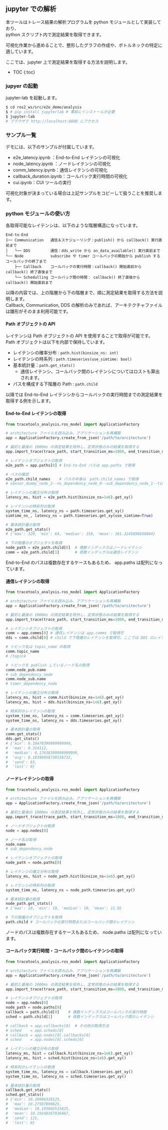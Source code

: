 ## jupyter での解析

本ツールはトレース結果の解析プログラムを python モジュールとして実装しており、  
python スクリプト内で測定結果を取得できます。

可視化作業から進めることで、整形したグラフの作成や、ボトルネックの特定に適しています。

ここでは、jupyter 上で測定結果を取得する方法を説明します。


* TOC
{:toc}

### jupyer の起動

jupyter-lab を起動します。

```bash
$ cd ros2_ws/src/e2e_demo/analysis
$ # pip install jupyterlab # 事前にインストールが必要
$ jupyter-lab
# ブラウザで http://localhost:8888 にアクセス
```

### サンプル一覧

デモには、以下のサンプルが付属しています。

- e2e_latency.ipynb ：End-to-End レイテンシの可視化
- node_latency.ipynb ：ノードレイテンシの可視化
- comm_latency.ipynb：通信レイテンシの可視化
- callback_duration.ipynb：コールバック実行時間の可視化
- cui.ipynb：CUI ツールの実行

可視化対象が決まっている場合は上記サンプルをコピーして扱うことを推奨します。

### python モジュールの使い方

各取得可能なレイテンシは、以下のような階層構造になっています。

```
End-to-End
├── Communication   通信＆スケジューリング：publish() から callback() 実行直前まで
│   └── DDS         通信：dds_write から on_data_available() 実行直前まで
└── Node            subscribe や timer コールバックの開始から publish するコールバックの終了まで
    ├── Callback    コールバックの実行時間：callback() 開始直前から callback() 終了直後まで
    └── Schedulling コールバック間の時間： callback() 終了直後から callback() 開始直前まで
```

以降の内容では、上の階層から下の階層まで、順に測定結果を取得する方法を説明します。  
Callback, Communication, DDS の解析のみであれば、アーキテクチャファイルは雛形がそのまま利用可能です。

#### Path オブジェクトの API
レイテンシは Path オブジェクトの API を使用することで取得が可能です。  
Path オブジェクトは以下を内部で保持しています。

- レイテンシの確率分布 : `path.hist(binsize_ns: int)`
- レイテンシの時系列 : `path.timeseries(use_simtime: bool)`
- 基本統計量：`path.get_stats()`
  - 通信レイテンシ、コールバック間のレイテンシについてはロストも算出されます。
- パスを構成する下階層の Path : `path.child`

以降では End-to-End レイテンシからコールバックの実行時間までの測定結果を取得する例を示します。

#### End-to-End レイテンシの取得

```python
from tracetools_analysis.ros_model import ApplicationFactory

# architecture ファイルを読み込み、アプリケーションを再構築
app = ApplicationFactory.create_from_json('/path/to/arcitecture')

# 最初と最後の 1000ms の測定結果を除外し、定常状態のみの結果を取得する
app.import_trace(trace_path, start_transition_ms=1000, end_transition_ms=1000)

# レイテンシオブジェクトの取得
e2e_path = app.paths[0] # End-to-End パスは app.paths で取得

# パスの確認
e2e_path.child_names    # パスの中身は　path.child_names で取得
# sensor_dummy_node_2--no_dependency_node_0--sub_dependency_node_1--timer_dependency_node_1--actuator_dummy_node_1

# レイテンシの確立分布の取得
latency_ms, hist = e2e_path.hist(binsize_ns=1e6).get_xy()

# レイテンシの時系列の取得
system_time_ns, latency_ns = path.timeseries.get_xy()
simtime_ns_, latency_ns = path.timeseries.get_xy(use_simtime=True)

# 基本統計量の取得
e2e_path.get_stats()
# {'max': 320, 'min': 64, 'median': 150, 'mean': 161.3245898838004}

# 下の階層のオブジェクトを取得
node_path = e2e_path.child[0]  # 偶数インデックスはノードレイテンシ
comm = e2e_path.child[1]       # 奇数インデックスは通信レイテンシ
```

End-to-End のパスは複数存在するケースもあるため、 app.paths は配列になっています。

#### 通信レイテンシの取得

```python
from tracetools_analysis.ros_model import ApplicationFactory

# architecture ファイルを読み込み、アプリケーションを再構築
app = ApplicationFactory.create_from_json('/path/to/arcitecture')

# 最初と最後の 1000ms の測定結果を除外し、定常状態のみの結果を取得する
app.import_trace(trace_path, start_transition_ms=1000, end_transition_ms=1000)

# レイテンシオブジェクトの取得
comm = app.comms[0] # 通信レイテンシは app.comms で取得可
dds = comm.child[0] # child で下階層のレイテンシを取得可。ここでは DDS のレイテンシ。

# トピック名は topic_name の取得
comm.topic_name
# /topic4

# トピックを publish しているノード名の取得
comm.node_pub.name
# sub_dependency_node
comm.node_sub.name
# timer_dependency_node

# レイテンシの確立分布の取得
latency_ms, hist = comm.hist(binsize_ns=1e6).get_xy()
latency_ms, hist = dds.hist(binsize_ns=1e6).get_xy()

# 時系列のレイテンシの取得
system_time_ns, latency_ns = comm.timeseries.get_xy()
system_time_ns, latency_ns = dds.timeseries.get_xy()

# 基本統計量の取得
comm.get_stats()
dds.get_stats()
# {'min': 0.10470399999999999,
#  'max': 0.314112,
#  'median': 0.17638399999999999,
#  'avg': 0.18390958730158732,
#  'send': 63,
#  'lost': 0}
```

#### ノードレイテンシの取得

```python
from tracetools_analysis.ros_model import ApplicationFactory

# architecture ファイルを読み込み、アプリケーションを再構築
app = ApplicationFactory.create_from_json('/path/to/arcitecture')

# 最初と最後の 1000ms の測定結果を除外し、定常状態のみの結果を取得する
app.import_trace(trace_path, start_transition_ms=1000, end_transition_ms=1000)

# ノードオブジェクトの取得
node = app.nodes[0]

# ノード名の取得
node.name
# sub_dependency_node

# レイテンシオブジェクトの取得
node_path = node.paths[0]

# レイテンシの確立分布の取得
latency_ms, hist = node_path.hist(binsize_ns=1e6).get_xy()

# レイテンシの時系列の取得
system_time_ns, latency_ns = node_path.timeseries.get_xy()

# 基本統計量の取得
node_path.get_stats()
# {'max': 10, 'min': 10, 'median': 10, 'mean': 11.0}

# 下の階層のオブジェクトを取得
path.child # コールバックの実行時間またはコールバック間のレイテンシ
```

ノードのパスは複数存在するケースもあるため、 node.paths は配列になっています。

#### コールバック実行時間・コールバック間のレイテンシの取得

```python
from tracetools_analysis.ros_model import ApplicationFactory

# architecture ファイルを読み込み、アプリケーションを再構築
app = ApplicationFactory.create_from_json('/path/to/arcitecture')

# 最初と最後の 1000ms の測定結果を除外し、定常状態のみの結果を取得する
app.import_trace(trace_path, start_transition_ms=1000, end_transition_ms=1000)

# レイテンシオブジェクトの取得
node = app.nodes[0]
node_path = node.paths[0]
callback = path.child[0]    # 偶数インデックスはコールバックの実行時間
sched = path.child[1]       # 奇数インデックスはコールバック間のレイテンシ

# callback = app.callbacks[0]  # その他の取得方法
# sched    = app.scheds[0]
# callback = app.nodes[0].callbacks[0]
# sched    = app.nodes[0].scheds[0]

# レイテンシの確立分布の取得
latency_ms, hist = callback.hist(binsize_ns=1e6).get_xy()
latency_ms, hist = sched.hist(binsize_ns=1e6).get_xy()

# 時系列のレイテンシの取得
system_time_ns, latency_ns = callback.timeseries.get_xy()
system_time_ns, latency_ns = sched.timeseries.get_xy()

# 基本統計量の取得
callback.get_stats()
sched.get_stats()
# {'min': 10.10986328125,
#  'max': 10.27587890625,
#  'median': 10.193603515625,
#  'mean': 10.19248167936467,
#  'send': 121,
#  'lost': 0}
```

